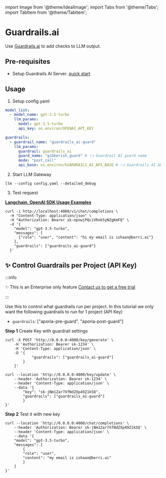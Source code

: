import Image from '@theme/IdealImage';
import Tabs from '@theme/Tabs';
import TabItem from '@theme/TabItem';

# Guardrails.ai

Use [Guardrails.ai](https://www.guardrailsai.com/) to add checks to LLM output.

## Pre-requisites

- Setup Guardrails AI Server. [quick start](https://www.guardrailsai.com/docs/getting_started/guardrails_server)

## Usage

1. Setup config.yaml 

```yaml
model_list:
  - model_name: gpt-3.5-turbo
    llm_params:
      model: gpt-3.5-turbo
      api_key: os.environ/OPENAI_API_KEY

guardrails:
  - guardrail_name: "guardrails_ai-guard"
    llm_params:
      guardrail: guardrails_ai
      guard_name: "gibberish_guard" # 👈 Guardrail AI guard name
      mode: "post_call"
      api_base: os.environ/GUARDRAILS_AI_API_BASE # 👈 Guardrails AI API Base. Defaults to "http://0.0.0.0:8000"
```

2. Start LLM Gateway 

```shell
llm --config config.yaml --detailed_debug
```

3. Test request 

**[Langchain, OpenAI SDK Usage Examples](../proxy/user_keys#request-format)**

```shell
curl -i http://localhost:4000/v1/chat/completions \
  -H "Content-Type: application/json" \
  -H "Authorization: Bearer sk-npnwjPQciVRok5yNZgKmFQ" \
  -d '{
    "model": "gpt-3.5-turbo",
    "messages": [
      {"role": "user", "content": "hi my email is ishaan@berri.ai"}
    ],
    "guardrails": ["guardrails_ai-guard"]
  }'
```


## ✨ Control Guardrails per Project (API Key)

:::info

✨ This is an Enterprise only feature [Contact us to get a free trial](https://calendly.com/d/4mp-gd3-k5k/llm-1-1-onboarding-chat)

:::

Use this to control what guardrails run per project. In this tutorial we only want the following guardrails to run for 1 project (API Key)
- `guardrails`: ["aporia-pre-guard", "aporia-post-guard"]

**Step 1** Create Key with guardrail settings

<Tabs>
<TabItem value="/key/generate" label="/key/generate">

```shell
curl -X POST 'http://0.0.0.0:4000/key/generate' \
    -H 'Authorization: Bearer sk-1234' \
    -H 'Content-Type: application/json' \
    -D '{
            "guardrails": ["guardrails_ai-guard"]
        }
    }'
```

</TabItem>
<TabItem value="/key/update" label="/key/update">

```shell
curl --location 'http://0.0.0.0:4000/key/update' \
    --header 'Authorization: Bearer sk-1234' \
    --header 'Content-Type: application/json' \
    --data '{
        "key": "sk-jNm1Zar7XfNdZXp49Z1kSQ",
        "guardrails": ["guardrails_ai-guard"]
        }
}'
```

</TabItem>
</Tabs>

**Step 2** Test it with new key

```shell
curl --location 'http://0.0.0.0:4000/chat/completions' \
    --header 'Authorization: Bearer sk-jNm1Zar7XfNdZXp49Z1kSQ' \
    --header 'Content-Type: application/json' \
    --data '{
    "model": "gpt-3.5-turbo",
    "messages": [
        {
        "role": "user",
        "content": "my email is ishaan@berri.ai"
        }
    ]
}'
```



